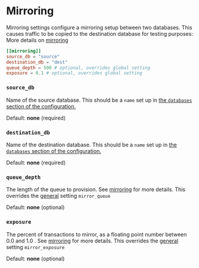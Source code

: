 # Mirroring

Mirroring settings configure a mirroring setup between two databases. This causes traffic to be copied to the destination database for testing purposes: More details on [mirroring](../../features/mirroring.md)

```toml
[[mirroring]]
source_db = "source"
destination_db = "dest"
queue_depth = 500 # optional, overrides global setting
exposure = 0.1 # optional, overrides global setting
```

### `source_db`

Name of the source database. This should be a `name` set up in
[the `databases` section of the configuration.](./databases.md)

Default: **none** (required)

### `destination_db`

Name of the destination database. This should be a `name` set up
in [the `databases` section of the configuration.](./databases.md)

Default: **none** (required)

### `queue_depth`

The length of the queue to provision. See [mirroring](../../features/mirroring.md) for more details. This overrides the [general](./general.md) setting `mirror_queue`

Default: **none** (optional)

### `exposure`

The percent of transactions to mirror, as a floating point number between 0.0 and 1.0 . See [mirroring](../../features/mirroring.md) for more details. This overrides the [general](./general.md) setting `mirror_exposure`

Default: **none** (optional)